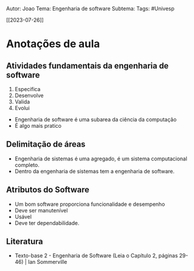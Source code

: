 
   Autor: Joao
   Tema: Engenharia de software
   Subtema: 
   Tags: #Univesp 


[[2023-07-26]]

# Anotações de aula

## Atividades fundamentais da engenharia de software
1. Especifica
2. Desenvolve
3. Valida
4. Evolui

- Engenharia de software é uma subarea da ciência da computação
- É algo mais pratico 


## Delimitação de áreas
- Engenharia de sistemas é uma agregado, é um sistema computacional completo.
- Dentro da engenharia de sistemas tem a engenharia de software.


## Atributos do Software
 - Um bom software proporciona funcionalidade e desempenho
 - Deve ser manutenível
 - Usável
 - Deve ter dependabilidade.

## Literatura
  
- Texto-base 2 - Engenharia de Software (Leia o Capítulo 2, páginas 29-46) | Ian Sommerville


